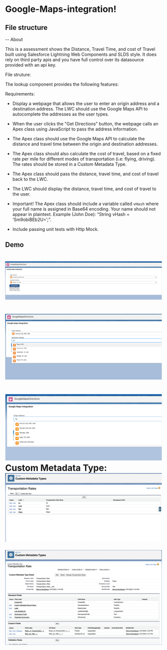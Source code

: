 # Google-Maps-integration!

## File structure
-- 
About

This is a assessment shows the Distance, Travel Time, and cost of Travel built using Salesforce Lightning Web Components and SLDS style.
It does rely on third party apis and you have full control over its datasource provided with an api key.

File struture:

The lookup component provides the following features:

Requirements: <br />
* Display a webpage that allows the user to enter an origin address and a destination address. The LWC should use the Google Maps API to autocomplete the addresses as the user types.

* When the user clicks the "Get Directions" button, the webpage calls an Apex class using JavaScript to pass the address information.

* The Apex class should use the Google Maps API to calculate the distance and travel time between the origin and destination addresses.

* The Apex class should also calculate the cost of travel, based on a fixed rate per mile for different modes of transportation (i.e: flying, driving). The rates should be stored in a Custom Metadata Type.

* The Apex class should pass the distance, travel time, and cost of travel back to the LWC.

* The LWC should display the distance, travel time, and cost of travel to the user.

* Important! The Apex class should include a variable called `vHash` where your full name is assigned in Base64 encoding. Your name should not appear in plaintext. Example (John Doe):
    “String vHash = ‘Sm9obiBEb2U=’;”.
    
* Include passing unit tests with Http Mock.







## Demo
![](GoogleMap_2.png)
===================
![](GoogleMaps_1.png)
===================
![](GoogleMaps_3.png)
  Custom Metadata Type:
  ![](Images/Image_1.png)
  ===============
  ![](Images/Image_2.png)
  
  


